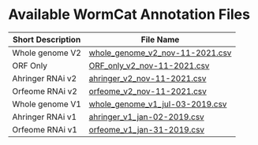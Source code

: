 # Available WormCat Annotation Files

| Short Description | File Name |
| --- | --- |
| Whole genome V2 | [whole_genome_v2_nov-11-2021.csv](https://dphiggs01.github.io/Wormcat_data/data/whole_genome_v2_nov-11-2021.csv) |
| ORF Only | [ORF_only_v2_nov-11-2021.csv](https://dphiggs01.github.io/Wormcat_data/data/ORF_only_v2_nov-11-2021.csv) |
| Ahringer RNAi v2 | [ahringer_v2_nov-11-2021.csv](https://dphiggs01.github.io/Wormcat_data/data/ahringer_v2_nov-11-2021.csv) |
| Orfeome RNAi v2 | [orfeome_v2_nov-11-2021.csv](https://dphiggs01.github.io/Wormcat_data/data/orfeome_v2_nov-11-2021.csv) |
| Whole genome V1 | [whole_genome_v1_jul-03-2019.csv](https://dphiggs01.github.io/Wormcat_data/data/whole_genome_v1_jul-03-2019.csv) |
| Ahringer RNAi v1 | [ahringer_v1_jan-02-2019.csv](https://dphiggs01.github.io/Wormcat_data/data/ahringer_v1_jan-02-2019.csv) |
| Orfeome RNAi v1 | [orfeome_v1_jan-31-2019.csv](https://dphiggs01.github.io/Wormcat_data/data/orfeome_v1_jan-31-2019.csv) |
